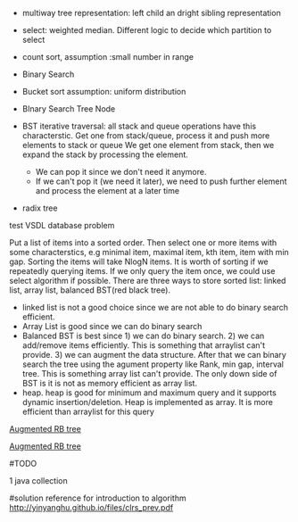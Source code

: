 + multiway tree representation: left child an dright sibling representation
+ select: weighted median. Different logic to decide which partition to select
+ count sort, assumption :small number in range
+ Binary Search
+ Bucket sort assumption: uniform distribution
+ BInary Search Tree Node 
+ BST iterative traversal: all stack and queue operations have this characterstic. Get one from stack/queue, process it and push more elements to stack or queue
 We get one element from stack, then we expand the stack by processing the element.
	 * We can pop it since we don't need it anymore.
	 * If we can't pop it (we need it later), we need to push further element and process the element at a later time

+ radix tree

test
VSDL database problem


Put a list of items into a sorted order. Then select one or more items with some characterstics, e.g minimal item, maximal  item, kth item, item with min gap. 	Sorting the items will take NlogN items. It is worth of sorting if we repeatedly querying items. If we only query the item once, we could use select algorithm if possible. There are three ways to store sorted list: linked list, array list, balanced BST(red black tree).

+ linked list is not a good choice since we are not able to do binary search efficient.
+ Array List is good since we can do binary search
+ Balanced BST is best since 1) we can do binary search. 2) we can add/remove items efficiently. This is something that arraylist can't provide. 3) we can augment the data structure. After that we can binary search the tree using the agument property like Rank, min gap, interval tree. This is something array list can't provide. The only down side of BST is it is not as memory efficient as array list.
+ heap. heap is good for minimum and maximum query and it supports dynamic insertion/deletion. Heap is implemented as array. It is more efficient than arraylist for this query
 
 
 
 



[Augmented RB tree](https://github.com/gzc/CLRS/blob/master/C14-Augmenting-Data-Structures/14.3.md)

[Augmented RB tree](http://ripcrixalis.blog.com/2011/02/08/clrs-14-3-interval-trees/)

#TODO

1 java collection


#solution reference for introduction to algorithm
http://yinyanghu.github.io/files/clrs_prev.pdf

